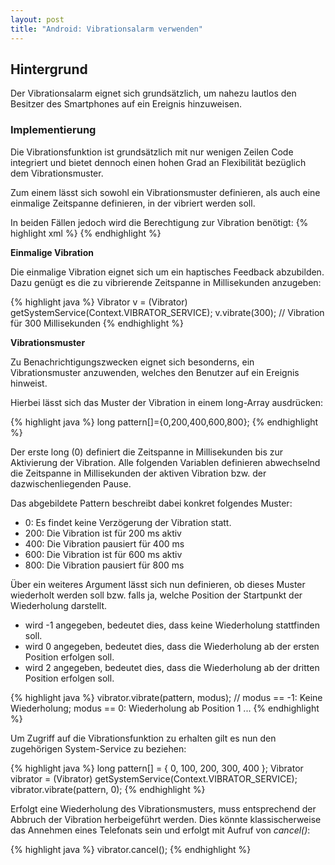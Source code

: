 ```yaml
---
layout: post
title: "Android: Vibrationsalarm verwenden"
---
```




## Hintergrund

Der Vibrationsalarm eignet sich grundsätzlich, um nahezu lautlos den Besitzer des Smartphones auf ein Ereignis hinzuweisen.

### Implementierung

Die Vibrationsfunktion ist grundsätzlich mit nur wenigen Zeilen Code integriert und bietet dennoch einen hohen Grad an Flexibilität bezüglich dem Vibrationsmuster.

Zum einem lässt sich sowohl ein Vibrationsmuster definieren, als auch eine einmalige Zeitspanne definieren, in der vibriert werden soll.

In beiden Fällen jedoch wird die Berechtigung zur Vibration benötigt:
{% highlight xml %}
<uses-permission android:name="android.permission.VIBRATE"/>
{% endhighlight %}

<strong>Einmalige Vibration</strong>

Die einmalige Vibration eignet sich um ein haptisches Feedback abzubilden.
Dazu genügt es die zu vibrierende Zeitspanne in Millisekunden anzugeben:

{% highlight java %}
Vibrator v = (Vibrator) getSystemService(Context.VIBRATOR_SERVICE);
v.vibrate(300);  // Vibration für 300 Millisekunden
{% endhighlight %}

<strong>Vibrationsmuster</strong>

Zu Benachrichtigungszwecken eignet sich besonderns, ein Vibrationsmuster anzuwenden, welches den Benutzer auf ein Ereignis hinweist.

Hierbei lässt sich das Muster der Vibration in einem long-Array ausdrücken:

{% highlight java %}
long pattern[]={0,200,400,600,800};
{% endhighlight %}

Der erste long (0) definiert die Zeitspanne in Millisekunden bis zur Aktivierung der Vibration.
Alle folgenden Variablen definieren abwechselnd die Zeitspanne in Millisekunden der aktiven Vibration bzw. der dazwischenliegenden Pause.

Das abgebildete Pattern beschreibt dabei konkret folgendes Muster:

 - 0: Es findet keine Verzögerung der Vibration statt. 
 - 200: Die Vibration ist für 200 ms aktiv
 - 400: Die Vibration pausiert für 400 ms
 - 600: Die Vibration ist für 600 ms aktiv
 - 800: Die Vibration pausiert für 800 ms
 
Über ein weiteres Argument lässt sich nun definieren, ob dieses Muster wiederholt werden soll bzw. falls ja, welche Position der Startpunkt der Wiederholung darstellt.

 - wird -1 angegeben, bedeutet dies, dass keine Wiederholung stattfinden soll.
 - wird 0 angegeben, bedeutet dies, dass die Wiederholung ab der ersten Position erfolgen soll.
 - wird 2 angegeben, bedeutet dies, dass die Wiederholung ab der dritten Position erfolgen soll.

{% highlight java %} 
vibrator.vibrate(pattern, modus); // modus == -1: Keine Wiederholung; modus == 0: Wiederholung ab Position 1 ... 
{% endhighlight %}
 
Um Zugriff auf die Vibrationsfunktion zu erhalten gilt es nun den zugehörigen System-Service zu beziehen:

{% highlight java %} 
long pattern[] = { 0, 100, 200, 300, 400 };
Vibrator vibrator = (Vibrator) getSystemService(Context.VIBRATOR_SERVICE);
vibrator.vibrate(pattern, 0);
{% endhighlight %}

Erfolgt eine Wiederholung des Vibrationsmusters, muss entsprechend der Abbruch der Vibration herbeigeführt werden.
Dies könnte klassischerweise das Annehmen eines Telefonats sein und erfolgt mit Aufruf von <em>cancel()</em>:

{% highlight java %} 
vibrator.cancel();
{% endhighlight %}

